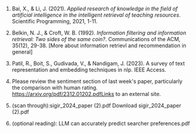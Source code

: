 1. Bai, X., & Li, J. (2021). *Applied research of knowledge in the field of artificial intelligence in the intelligent retrieval of teaching resources*. Scientific Programming, 2021, 1-11.

2. Belkin, N. J., & Croft, W. B. (1992). *Information filtering and information retrieval: Two sides of the same coin?*. Communications of the ACM, 35(12), 29-38. [More about information retrievl and recommendation in general]

3. Patil, R., Boit, S., Gudivada, V., & Nandigam, J. (2023). A survey of text representation and embedding techniques in nlp. IEEE Access.

4. Please review the sentiment section of last week's paper, particularly the comparison with human rating. https://arxiv.org/pdf/2312.01202.pdfLinks to an external site.

2. (scan through):sigir_2024_paper (2).pdf Download sigir_2024_paper (2).pdf 

3. (optional reading): LLM can accurately predict searcher preferences.pdf
